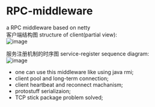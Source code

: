# RPC-middleware
a  RPC middleware based on netty<br>
客户端结构图 structure of client(partial view):<br>
![image](https://github.com/burhanxz/RPC-middleware/blob/master/client%E7%BB%93%E6%9E%84)<br>

服务注册机制的时序图 service-register sequence diagram:<br>
![image](https://github.com/burhanxz/RPC-middleware/blob/master/%E6%9C%8D%E5%8A%A1%E6%B3%A8%E5%86%8C%E7%9A%84%E6%97%B6%E5%BA%8F%E5%9B%BE.png)<br>
- one can use this middleware like using java rmi;
- client pool and long-term connection; 
- client heartbeat and reconnect machanism;
- protostuff serializaion;
- TCP stick package problem solved;
